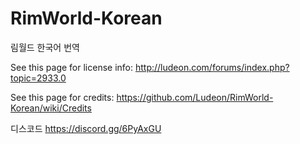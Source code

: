 ﻿RimWorld-Korean
===============

림월드 한국어 번역

See this page for license info:
http://ludeon.com/forums/index.php?topic=2933.0

See this page for credits:
https://github.com/Ludeon/RimWorld-Korean/wiki/Credits

디스코드
https://discord.gg/6PyAxGU
